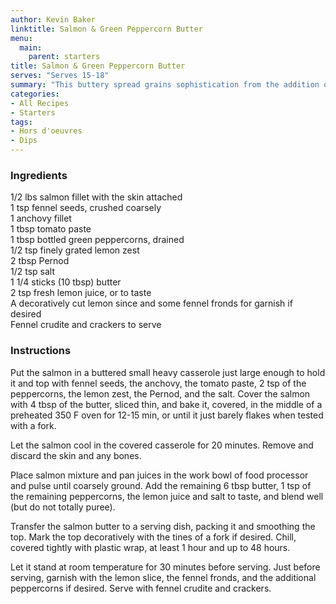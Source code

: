 ```yaml
---
author: Kevin Baker
linktitle: Salmon & Green Peppercorn Butter
menu:
  main:
    parent: starters
title: Salmon & Green Peppercorn Butter
serves: "Serves 15-18"
summary: "This buttery spread grains sophistication from the addition of Pernod and green peppercorns."
categories:
- All Recipes
- Starters
tags: 
- Hors d'oeuvres 
- Dips
---
```

### Ingredients

<div class="ingredient-list">

1/2 lbs salmon fillet with the skin attached  
1 tsp fennel seeds, crushed coarsely  
1 anchovy fillet  
1 tbsp tomato paste  
1 tbsp bottled green peppercorns, drained  
1/2 tsp finely grated lemon zest  
2 tbsp Pernod  
1/2 tsp salt  
1 1/4 sticks (10 tbsp) butter  
2 tsp fresh lemon juice, or to taste  
A decoratively cut lemon since and some fennel fronds for garnish if desired  
Fennel crudite and crackers to serve    

</div>

### Instructions

Put the salmon in a buttered small heavy casserole just large enough to hold it and top with fennel seeds, the anchovy, the tomato paste, 2 tsp of the peppercorns, the lemon zest, the Pernod, and the salt. Cover the salmon with 4 tbsp of the butter, sliced thin, and bake it, covered, in the middle of a preheated 350 F oven for 12-15 min, or until it just barely flakes when tested with a fork.

Let the salmon cool in the covered casserole for 20 minutes.  Remove and discard the skin and any bones.

Place salmon mixture and pan juices in the work bowl of food processor and pulse until coarsely ground. Add the remaining 6 tbsp butter, 1 tsp of the remaining peppercorns, the lemon juice and salt to taste, and blend well (but do not totally puree).

Transfer the salmon butter to a serving dish, packing it and smoothing the top. Mark the top decoratively with the tines of a fork if desired. Chill, covered tightly with plastic wrap, at least 1 hour and up to 48 hours.

Let it stand at room temperature for 30 minutes before serving. Just before serving, garnish with the lemon slice, the fennel fronds, and the additional peppercorns if desired. Serve with fennel crudite and crackers.